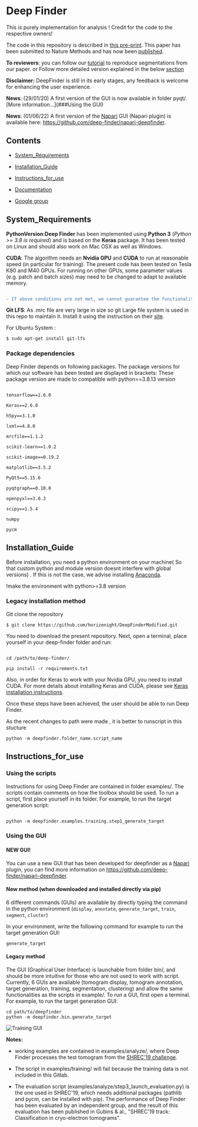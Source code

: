 
# Deep Finder
This is purely implementation for analysis ! Credit for the code to the respective owners!

The code in this repository is described in [this pre-print](https://www.biorxiv.org/content/10.1101/2020.04.15.042747v1). This paper has been submitted to Nature Methods and has now been [published](https://doi.org/10.1038/s41592-021-01275-4).

 
 
__To reviewers__: you can follow our [tutorial](https://deepfinder.readthedocs.io/en/latest/tutorial.html) to reproduce segmentations from our paper.
or Follow more detailed version explained in the below [section](##refrence)

  

__Disclaimer:__ DeepFinder is still in its early stages, any feedback is welcome for enhancing the user experience.

  

__News__: (29/01/20) A first version of the GUI is now available in folder pyqt/. [More information...](###Using the GUI)

  

__News__: (01/06/22) A first version of the [Napari](https://napari.org) GUI (Napari plugin) is available here: https://github.com/deep-finder/napari-deepfinder.

  

## Contents

- [System_Requirements](#system_requirements)

- [Installation_Guide](#installation_guide)

- [Instructions_for_use](#instructions_for_use)

- [Documentation](https://deepfinder.readthedocs.io/en/latest/)

- [Google group](https://groups.google.com/g/deepfinder)

  

## System_Requirements

__PythonVersion__:__Deep Finder__ has been implemented using __Python 3__ (_Python >= 3.8 is required_) and is based on the __Keras__ package. It has been tested on Linux and should also work on Mac OSX as well as Windows.

  

__CUDA__: The algorithm needs an __Nvidia GPU__ and __CUDA__ to run at reasonable speed (in particular for training). The present code has been tested on Tesla K80 and M40 GPUs. For running on other GPUs, some parameter values (e.g. patch and batch sizes) may need to be changed to adapt to available memory.



  

```diff

- If above conditions are not met, we cannot guarantee the functionality of our code at this time.
```
__Git LFS__: As .mrc file are very large in size so git Large file system is used in this repo to maintain it. Install it using the instruction on their [site](##https://git-lfs.github.com).

For Ubuntu System :
```
$ sudo apt-get install git-lfs
```


### Package dependencies

Deep Finder depends on following packages. The package versions for which our software has been tested are displayed in brackets:
These package version are made to compatible with python==3.8.13 version 

```

tensorflow==2.6.0

Keras==2.6.0

h5py==3.1.0

lxml==4.8.0

mrcfile==1.1.2

scikit-learn==1.0.2

scikit-image==0.19.2

matplotlib==3.5.2

PyQt5==5.15.6

pyqtgraph==0.10.0

openpyxl==3.0.3

scipy==1.5.4

numpy

pycm
```

  
  

## Installation_Guide

Before installation, you need a python environment on your machine( So that custom python and module version doesnt interfere with global versions) . If this is not the case, we advise installing [Anaconda](https://docs.anaconda.com/anaconda/install/linux/).

!make the environment with python>=3.8 version



 

### Legacy installation method
Git clone the repository 
```
$ git clone https://github.com/horizenight/DeepFinderModified.git
```

You need to download the present repository. Next, open a terminal, place yourself in your deep-finder folder and run:

```

cd /path/to/deep-finder/

pip install -r requirements.txt

```

Also, in order for Keras to work with your Nvidia GPU, you need to install CUDA. For more details about installing Keras and CUDA, please see [Keras installation instructions](https://keras.io/#installation).

  

Once these steps have been achieved, the user should be able to run Deep Finder.

As the recent changes to path were made , it is better to runscript in this stucture 
```
python -m deepfinder.folder_name.script_name
```

  

## Instructions_for_use

### Using the scripts

Instructions for using Deep Finder are contained in folder examples/. The scripts contain comments on how the toolbox should be used. To run a script, first place yourself in its folder. For example, to run the target generation script:

```

python -m deepfinder.examples.training.step1_generate_target
```

### Using the GUI

#### NEW GUI!

You can use a new GUI that has been developed for deepfinder as a [Napari](https://napari.org) plugin, you can find more information on https://github.com/deep-finder/napari-deepfinder.

  

#### New method (when downloaded and installed directly via pip)

6 different commands (GUIs) are available by directly typing the command in the python environment (`display`, `annotate`, `generate_target`, `train`, `segment`, `cluster`)

In your environment, write the following command for example to run the target generation GUI:

```generate_target```

  

#### Legacy method

The GUI (Graphical User Interface) is launchable from folder bin/, and should be more intuitive for those who are not used to work with script. Currently, 6 GUIs are available (tomogram display, tomogram annotation, target generation, training, segmentation, clustering) and allow the same functionalities as the scripts in example/. To run a GUI, first open a terminal. For example, to run the target generation GUI:

```
cd path/to/deepfinder
python -m deepfinder.bin.generate_target
```

  

![Training GUI](./images/gui_segment.png)

  
  

__Notes:__

- working examples are contained in examples/analyze/, where Deep Finder processes the test tomogram from the [SHREC'19 challenge](http://www2.projects.science.uu.nl/shrec/cryo-et/2019/).

- The script in examples/training/ will fail because the training data is not included in this Gitlab.

- The evaluation script (examples/analyze/step3_launch_evaluation.py) is the one used in SHREC'19, which needs additional packages (pathlib and pycm, can be installed with pip). The performance of Deep Finder has been evaluated by an independent group, and the result of this evaluation has been published in Gubins & al., "SHREC'19 track: Classification in cryo-electron tomograms".